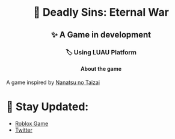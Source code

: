 <h1 align="center">📍 Deadly Sins: Eternal War</h1>
<h2 align="center">✨ A Game in development</h2>
<h3 align="center">🏷️ Using LUAU Platform</h3>

<h4 align="center">About the game</h4>
<text align="center">A game inspired by <a href="https://pt.wikipedia.org/wiki/Nanatsu_no_Taizai">Nanatsu no Taizai</a></text>

# 👋 Stay Updated:
* [Roblox Game](https://www.roblox.com/games/12100085828/Deadly-Sins-Eternal-War)
* [Twitter](https://twitter.com/war84130)

